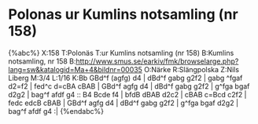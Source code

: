 # Polonas ur Kumlins notsamling (nr 158)

{%abc%}
X:158
T:Polonäs
T:ur Kumlins notsamling (nr 158)
B:Kumlins notsamling, nr 158
B:http://www.smus.se/earkiv/fmk/browselarge.php?lang=sw&katalogid=Ma+4&bildnr=00035
O:Närke
R:Slängpolska
Z:Nils Liberg
M:3/4
L:1/16
K:Bb
GBd^f (agfg) d4 | dBd^f gabg g2f2 | gabg ^fgaf d2=f2 | fed^c d=cBA cBAB |
GBd^f  agfg  d4 | dBd^f gabg g2f2 | g^fga bgaf d2g2 | bag^f afdf g4 ::
B4 Bcde f4 | bfdB dBAB d2c2 | cBAB c=Bcd c2f2 | fedc edcB cBAB |
GBd^f  agfg  d4 | dBd^f gabg g2f2 | g^fga bgaf d2g2 | bag^f afdf g4 :| 
{%endabc%}
